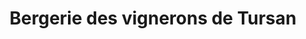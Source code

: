---
title: "Bergerie des vignerons de Tursan"
url: /messanges/bergerie-des-vignerons-de-tursan/
shop: vin
---